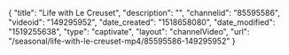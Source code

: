 {
    "title": "Life with Le Creuset",
    "description": "",
    "channelid": "85595586",
    "videoid": "149295952",
    "date_created": "1518658080",
    "date_modified": "1519255638",
    "type": "captivate",
    "layout": "channelVideo",
    "url": "\/seasonal\/life-with-le-creuset-mp4\/85595586-149295952"
}